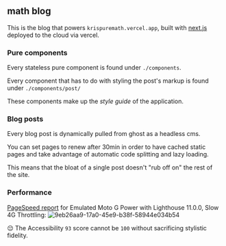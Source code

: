 math blog
---
This is the blog that powers `krispuremath.vercel.app`, built with [next.js](https://nextjs.org/) deployed to the cloud via vercel.

### Pure components

Every stateless pure component is found under `./components`.

Every component that has to do with styling the post's markup
is found under `./components/post/`

These components make up the _style guide_ of the application.

### Blog posts

Every blog post is dynamically pulled from ghost as a headless cms.

You can set pages to renew after 30min in order to have cached static pages
and take advantage of automatic code splitting and lazy loading.

This means that the bloat of a single post doesn't "rub off on" the
rest of the site.

### Performance

[PageSpeed report](https://pagespeed.web.dev/analysis/https-krispuremath-vercel-app/wjowavujnl?form_factor=mobile) for Emulated Moto G Power with Lighthouse 11.0.0, Slow 4G Throttling:
![9eb26aa9-17a0-45e9-b38f-58944e034b54](https://github.com/user-attachments/assets/a6c6d2c0-8405-41b7-9f3f-76fb12edd141)

😔 The Accessibility `93` score cannot be `100` without sacrificing stylistic fidelity.</sup>
